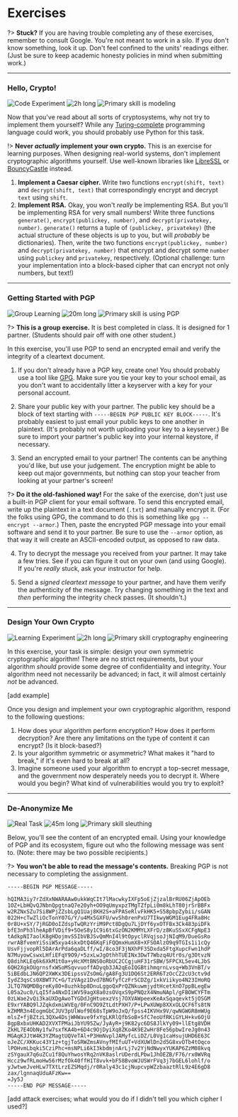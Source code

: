 # Exercises

?> **Stuck?** If you are having trouble completing any of these exercises, remember to consult Google. You're not meant to work in a silo. If you don't know something, look it up. Don't feel confined to the units' readings either. (Just be sure to keep academic honesty policies in mind when submitting work.)

---

### Hello, Crypto!

![Code Experiment](https://img.shields.io/badge/Type-Code%20Experiment-success.svg)
![2h long](https://img.shields.io/badge/Duration-2h-yellow.svg)
![Primary skill is modeling](https://img.shields.io/badge/Primary%20Skill-Following%20the%20Spec-informational.svg)

Now that you've read about all sorts of cryptosystems, why not try to implement them yourself? While any [Turing-complete](https://en.wikipedia.org/wiki/Turing_completeness) programming language could work, you should probably use Python for this task.

!> **Never _actually_ implement your own crypto.** This is an exercise for learning purposes. When designing real-world systems, don't implement cryptographic algorithms yourself. Use well-known libraries like [LibreSSL](https://www.libressl.org/) or [BouncyCastle](https://www.bouncycastle.org/) instead.

1. **Implement a Caesar cipher.** Write two functions `encrypt(shift, text)` and `decrypt(shift, text)` that correspondingly encrypt and decrypt `text` using `shift`.
2. **Implement RSA.** Okay, you won't _really_ be implementing RSA. But you'll be implementing RSA for very small numbers! Write three functions `generate()`, `encrypt(publickey, number)`, and `decrypt(privatekey, number)`. `generate()` returns a tuple of `(publickey, privatekey)` (the actual structure of these objects is up to you, but will _probably_ be dictionaries). Then, write the two functions `encrypt(publickey, number)` and `decrypt(privatekey, number)` that encrypt and decrypt some `number` using `publickey` and `privatekey`, respectively. (Optional challenge: turn your implementation into a block-based cipher that can encrypt not only numbers, but text!)

---

### Getting Started with PGP

![Group Learning](https://img.shields.io/badge/Type-Group%20Learning-success.svg)
![20m long](https://img.shields.io/badge/Duration-20m-yellow.svg)
![Primary skill is using PGP](https://img.shields.io/badge/Primary%20Skill-Using%20PGP-informational.svg)

?> **This is a group exercise.** It is best completed in class. It is designed for 1 partner. (Students should pair off with one other student.)

In this exercise, you'll use PGP to send an encrypted email and verify the integrity of a cleartext document.

1. If you don't already have a PGP key, create one! You should probably use a tool like [GPG](https://www.gnupg.org/). Make sure you tie your key to your school email, as you don't want to accidentally litter a keyserver with a key for your personal account.

2. Share your public key with your partner. The public key should be a block of text starting with `-----BEGIN PGP PUBLIC KEY BLOCK-----`. It's probably easiest to just email your public keys to one another in plaintext. (It's probably not worth uploading your key to a keyserver.) Be sure to import your partner's public key into your internal keystore, if necessary.

3. Send an encrypted email to your partner! The contents can be anything you'd like, but use your judgement. The encryption might be able to keep out major governments, but nothing can stop your teacher from looking at your partner's screen!

?> **Do it the old-fashioned way!** For the sake of the exercise, don't just use a built-in PGP client for your email software. To send this encrypted email, write up the plaintext in a text document (`.txt`) and manually encrypt it. (For the folks using GPG, the command to do this is something like
 `gpg --encrypt --armor`.) Then, paste the encrypted PGP message into your email software and send it to your partner. Be sure to use the `--armor` option, as that way it will create an ASCII-encoded output, as opposed to raw data.

4. Try to decrypt the message you received from your partner. It may take a few tries. See if you can figure it out on your own (and using Google). If you're _really_ stuck, ask your instructor for help.

5. Send a _signed cleartext message_ to your partner, and have them verify the authenticity of the message. Try changing something in the text and _then_ performing the integrity check passes. (It shouldn't.)

---

### Design Your Own Crypto

![Learning Experiment](https://img.shields.io/badge/Type-Learning%20Experiment-success.svg)
![2h long](https://img.shields.io/badge/Duration-2h-yellow.svg)
![Primary skill cryptography engineering](https://img.shields.io/badge/Primary%20Skill-Cryptographic%20Engineering-informational.svg)

In this exercise, your task is simple: design your own symmetric cryptographic algorithm! There are no strict requirements, but your algorithm _should_ provide some degree of confidentiality and integrity. Your algorithm need not necessarily be advanced; in fact, it will almost certainly _not_ be advanced.

[add example]

Once you design and implement your own cryptographic algorithm, respond to the following questions:

1. How does your algorithm perform encryption? How does it perform decryption? Are there any limitations on the type of content it can encrypt? (Is it block-based?)
2. Is your algorithm symmetric or asymmetric? What makes it "hard to break," if it's even hard to break at all?
3. Imagine someone used your algorithm to encrypt a top-secret message, and the government now desperately needs you to decrypt it. Where would you begin? What kind of vulnerabilities would you try to exploit?

---

### De-Anonymize Me

![Real Task](https://img.shields.io/badge/Type-Real%20Task-success.svg)
![45m long](https://img.shields.io/badge/Duration-45m-yellow.svg)
![Primary skill sleuthing](https://img.shields.io/badge/Primary%20Skill-Sleuthing-informational.svg)

Below, you'll see the content of an encrypted email. Using your knowledge of PGP and its ecosystem, figure out who the following message was sent to. (Note: there may be two possible recipients.)

?> **You won't be able to read the message's contents.** Breaking PGP is not necessary to completing the assignment.

```
-----BEGIN PGP MESSAGE-----

hQIMA3iy7rZdXxNWARAAw0ukkWqCIt7lMacwkyIXFp5oEjZjzalBrRU06ZjApOEb
1OZ+LbHQvQJNbnQpgtnaQ7e20yh+OO9qUmyxpzTMgTZfpLi0m8kLhT80jrSrBBFx
w2RZNxSZu7Si8WPjZZsbLgQ1Uaj8KH2S+aFPASeRlvFkHK5+S58pbpZybii/sGAN
022H+cTwZliOcTonY07G/Y/u4Mx5GXFU/wvSh0renPxU7TIkwyWGM1Eug4FRa8Hc
0r8U+xSY/7jRGD0oIZdspTwQRzYriM9Pct8DgQu7LjDYf6yxOTFBx3Ck483piDFk
bfE3nPh3lheApBfVDif9+5OeS8y1C9i6txGzON2KMMYLXFrD/z8KuSSxXCFgNpE3
tAdkpNI7aolK8gHDojmvS5IbVBJSvQmMnI4l9tOpyclRVqjsoJjNIqM9/DueGsRo
rwrABfvemYiSsiW5xya4skxDtQ46KqFiFQQmxHumX8+XFSOAlzO9q9TGIs1i1cQy
UsvFjjvopRl5DArArPda6qaDLff/wI/8co3F3jNXhPF35Dxda5FtgXupcFwn1hdP
N7MuyowCswxLHfiEFqY9O9/+5zxLwJgOthhTUEINx3DwT7Wbzq4Utr0s/g3OtvzN
Q8dihKLEq6k6XkM1t0a+yHcXMtBNS0oRbUC2CCgjuHF31rSBW/5FPCXL5ev4LJbS
6QH2XgkOUgrnsfxWSoMSqvvuoffADyqb3JA2qEoIQGBtihmqrnLvsq+Wb3VnBT/v
5iBEdbLJN6QP2XWKx3DEipssVZsOmG/gA8Fg3U1DQ6St2ERR6TzOcCZ2cU3ctv9d
IydZ3qsCs0XBWT7C+G/TzVAgz1Dvd7BNGfyfCzFrSCDZg/1xkViikyo4N23IHoRQ
JLTQ7NQMDBgreKy8O+8uzhkbp8DnuLggoQxPrQZNkuwmjydtHcetXnO7ppBLegEw
L05a2uc0/LqI5fa4NxDIiWV59agX8a0zsOVqxS9pPNQzX4NmuNApl/gFBOWCYFTm
0zLWae2vQi3kaUXDgAwoTYGDdJgHtuexzVsj7OXVAWpeexKeAxSqaqevkt5jOSGM
E9xrYABQ9lJZqkdxmiWVEg/0FnC9D9ZtLdtPXH7/P+LPwXUWp8XXxOLQCF6Ts8tN
kZHMR3n4EogmGbCJUV3pUlWof9E68sTpW9oJxQ/fpss4IKVHx9V/qwNGWGR8mWUg
mlsZ+fjBZtzL3QXw4DsjWHWave9fxYgLKRlQfbSoB+SfC7eoUfRKiGYLH+kv6OjU
8gpBxbxUHKAD2XVXTPMaiJbYU95Zw/JyAyR+j9K82yc6DS8JlkYy09+llEtg8VDH
ZkHL7E4ObNy1fw7sxfKA4b+6D4c9OjDyiXq8ZKo4K9E2wHr8Fe56pbwIreJg0n43
MGAqKJJtW4K3YZMagtUQVeTAl+P3HmNvplJAMyfcLiDZ/L0Vg1caHsujUHD6E63C
oJeZC/XKKuc43Y1z+tgjToSRWZmsAVnyfMIfuUT+VdXUWlDn2d5G8xvOTb4tOqco
lPOHvmLbqki5CziPhc+msNPLi6kI3kbdmjnArLj7v2YjNdNwyxYUKAP6ZzM08kvq
zSYgauX7q6uZCu1f8QuYhwosYRq2nVK8aslrUDerdLPbw1JhOEZB/F76/rx0WVRq
Hccz9wfRLmoHw56rMzfOk40ffH1T8vvk+bF58BvoWJUSWrFVq3j7bGEL6lohlf/o
yJwtweJveHLw7TXtLrzEZSMqdj/r0Raly43c1cjNupcvpWZzbaaztRlL9z4E6gD8
zax/lgnnaqUduAFzKw==
=Jy5J
-----END PGP MESSAGE-----
```

[add attack exercises; what would you do if I didn't tell you which cipher I used?]